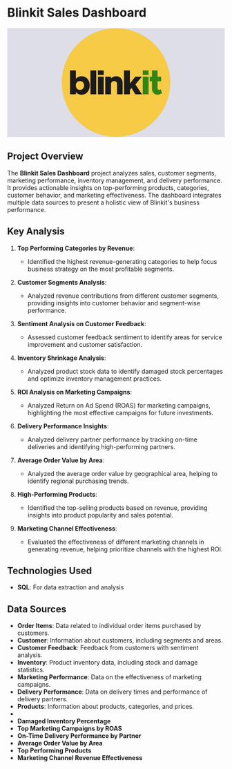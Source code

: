 # Blinkit Sales Dashboard

![Company Logo](https://github.com/aru-b-22/Blinkit-Sql_Analysis/blob/main/blinkit-image.png)

## Project Overview
The **Blinkit Sales Dashboard** project analyzes sales, customer segments, marketing performance, inventory management, and delivery performance. It provides actionable insights on top-performing products, categories, customer behavior, and marketing effectiveness. The dashboard integrates multiple data sources to present a holistic view of Blinkit's business performance.

## Key Analysis

1. **Top Performing Categories by Revenue**: 
   - Identified the highest revenue-generating categories to help focus business strategy on the most profitable segments.

2. **Customer Segments Analysis**: 
   - Analyzed revenue contributions from different customer segments, providing insights into customer behavior and segment-wise performance.

3. **Sentiment Analysis on Customer Feedback**: 
   - Assessed customer feedback sentiment to identify areas for service improvement and customer satisfaction.

4. **Inventory Shrinkage Analysis**: 
   - Analyzed product stock data to identify damaged stock percentages and optimize inventory management practices.

5. **ROI Analysis on Marketing Campaigns**: 
   - Analyzed Return on Ad Spend (ROAS) for marketing campaigns, highlighting the most effective campaigns for future investments.

6. **Delivery Performance Insights**: 
   - Analyzed delivery partner performance by tracking on-time deliveries and identifying high-performing partners.

7. **Average Order Value by Area**: 
   - Analyzed the average order value by geographical area, helping to identify regional purchasing trends.

8. **High-Performing Products**: 
   - Identified the top-selling products based on revenue, providing insights into product popularity and sales potential.

9. **Marketing Channel Effectiveness**: 
   - Evaluated the effectiveness of different marketing channels in generating revenue, helping prioritize channels with the highest ROI.

## Technologies Used
- **SQL**: For data extraction and analysis

## Data Sources
- **Order Items**: Data related to individual order items purchased by customers.
- **Customer**: Information about customers, including segments and areas.
- **Customer Feedback**: Feedback from customers with sentiment analysis.
- **Inventory**: Product inventory data, including stock and damage statistics.
- **Marketing Performance**: Data on the effectiveness of marketing campaigns.
- **Delivery Performance**: Data on delivery times and performance of delivery partners.
- **Products**: Information about products, categories, and prices.
- 
- **Damaged Inventory Percentage**
- **Top Marketing Campaigns by ROAS**
- **On-Time Delivery Performance by Partner**
- **Average Order Value by Area**
- **Top Performing Products**
- **Marketing Channel Revenue Effectiveness**

